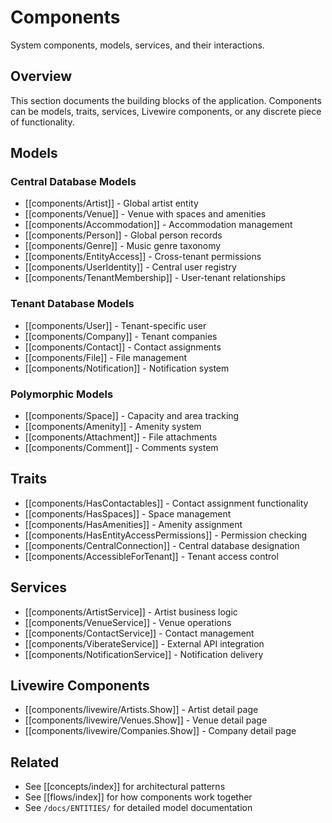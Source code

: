 # Components

System components, models, services, and their interactions.

## Overview

This section documents the building blocks of the application. Components can be models, traits, services, Livewire components, or any discrete piece of functionality.

## Models

### Central Database Models

- [[components/Artist]] - Global artist entity
- [[components/Venue]] - Venue with spaces and amenities
- [[components/Accommodation]] - Accommodation management
- [[components/Person]] - Global person records
- [[components/Genre]] - Music genre taxonomy
- [[components/EntityAccess]] - Cross-tenant permissions
- [[components/UserIdentity]] - Central user registry
- [[components/TenantMembership]] - User-tenant relationships

### Tenant Database Models

- [[components/User]] - Tenant-specific user
- [[components/Company]] - Tenant companies
- [[components/Contact]] - Contact assignments
- [[components/File]] - File management
- [[components/Notification]] - Notification system

### Polymorphic Models

- [[components/Space]] - Capacity and area tracking
- [[components/Amenity]] - Amenity system
- [[components/Attachment]] - File attachments
- [[components/Comment]] - Comments system

## Traits

- [[components/HasContactables]] - Contact assignment functionality
- [[components/HasSpaces]] - Space management
- [[components/HasAmenities]] - Amenity assignment
- [[components/HasEntityAccessPermissions]] - Permission checking
- [[components/CentralConnection]] - Central database designation
- [[components/AccessibleForTenant]] - Tenant access control

## Services

- [[components/ArtistService]] - Artist business logic
- [[components/VenueService]] - Venue operations
- [[components/ContactService]] - Contact management
- [[components/ViberateService]] - External API integration
- [[components/NotificationService]] - Notification delivery

## Livewire Components

- [[components/livewire/Artists.Show]] - Artist detail page
- [[components/livewire/Venues.Show]] - Venue detail page
- [[components/livewire/Companies.Show]] - Company detail page

## Related

- See [[concepts/index]] for architectural patterns
- See [[flows/index]] for how components work together
- See `/docs/ENTITIES/` for detailed model documentation
